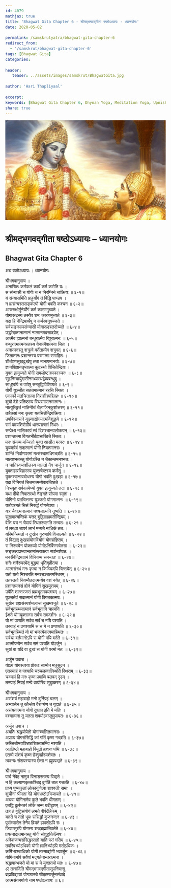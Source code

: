 ```yaml
---    
id: 4079    
mathjax: true    
title: 'Bhagwat Gita Chapter 6 - श्रीमद्भगवद्गीता षष्ठोऽध्यायः - ध्यानयोगः'    
date: 2020-05-02    

permalink: /samskrutyatra/bhagwat-gita-chapter-6
redirect_from: 
  - '/samskrut/bhagwat-gita-chapter-6'
tags: [Bhagwat Gita]    
categories:    
    
header:    
   teaser: ../assets/images/samskrut/BhagwatGita.jpg    
    
author: 'Hari Thapliyaal'    
    
excerpt:    
keywords: [Bhagwat Gita Chapter 6, Dhynan Yoga, Meditation Yoga, Upnishad]       
share: true    
---    
```

    
![](../assets/images/samskrut/BhagwatGita.jpg)    
    
# श्रीमद्भगवद्गीता षष्ठोऽध्यायः – ध्यानयोगः    
## Bhagwat Gita Chapter 6    
    
अथ षष्ठोऽध्यायः ।    ध्यानयोगः    
    
श्रीभगवानुवाच ।    
अनाश्रितः कर्मफलं कार्यं कर्म करोति यः ।    
स संन्यासी च योगी च न निरग्निर्न चाक्रियः ॥ ६-१॥    
यं संन्यासमिति प्राहुर्योगं तं विद्धि पाण्डव ।    
न ह्यसंन्यस्तसङ्कल्पो योगी भवति कश्चन ॥ ६-२॥    
आरुरुक्षोर्मुनेर्योगं कर्म कारणमुच्यते ।    
योगारूढस्य तस्यैव शमः कारणमुच्यते ॥ ६-३॥    
यदा हि नेन्द्रियार्थेषु न कर्मस्वनुषज्जते ।    
सर्वसङ्कल्पसंन्यासी योगारूढस्तदोच्यते ॥ ६-४॥    
उद्धरेदात्मनात्मानं नात्मानमवसादयेत् ।    
आत्मैव ह्यात्मनो बन्धुरात्मैव रिपुरात्मनः ॥ ६-५॥    
बन्धुरात्मात्मनस्तस्य येनात्मैवात्मना जितः ।    
अनात्मनस्तु शत्रुत्वे वर्तेतात्मैव शत्रुवत् ॥ ६-६॥    
जितात्मनः प्रशान्तस्य परमात्मा समाहितः ।    
शीतोष्णसुखदुःखेषु तथा मानापमानयोः ॥ ६-७॥    
ज्ञानविज्ञानतृप्तात्मा कूटस्थो विजितेन्द्रियः ।    
युक्त इत्युच्यते योगी समलोष्टाश्मकाञ्चनः ॥ ६-८॥    
सुहृन्मित्रार्युदासीनमध्यस्थद्वेष्यबन्धुषु ।    
साधुष्वपि च पापेषु समबुद्धिर्विशिष्यते ॥ ६-९॥    
योगी युञ्जीत सततमात्मानं रहसि स्थितः ।    
एकाकी यतचित्तात्मा निराशीरपरिग्रहः ॥ ६-१०॥    
शुचौ देशे प्रतिष्ठाप्य स्थिरमासनमात्मनः ।    
नात्युच्छ्रितं नातिनीचं चैलाजिनकुशोत्तरम् ॥ ६-११॥    
तत्रैकाग्रं मनः कृत्वा यतचित्तेन्द्रियक्रियः ।    
उपविश्यासने युञ्ज्याद्योगमात्मविशुद्धये ॥ ६-१२॥    
समं कायशिरोग्रीवं धारयन्नचलं स्थिरः ।    
सम्प्रेक्ष्य नासिकाग्रं स्वं दिशश्चानवलोकयन् ॥ ६-१३॥    
प्रशान्तात्मा विगतभीर्ब्रह्मचारिव्रते स्थितः ।    
मनः संयम्य मच्चित्तो युक्त आसीत मत्परः ॥ ६-१४॥    
युञ्जन्नेवं सदात्मानं योगी नियतमानसः ।    
शान्तिं निर्वाणपरमां मत्संस्थामधिगच्छति ॥ ६-१५॥    
नात्यश्नतस्तु योगोऽस्ति न चैकान्तमनश्नतः ।    
न चातिस्वप्नशीलस्य जाग्रतो नैव चार्जुन ॥ ६-१६॥    
युक्ताहारविहारस्य   युक्तचेष्टस्य कर्मसु ।    
युक्तस्वप्नावबोधस्य योगो भवति दुःखहा ॥ ६-१७॥    
यदा विनियतं चित्तमात्मन्येवावतिष्ठते ।    
निःस्पृहः सर्वकामेभ्यो युक्त इत्युच्यते तदा ॥ ६-१८॥    
यथा दीपो निवातस्थो नेङ्गते सोपमा स्मृता ।    
योगिनो यतचित्तस्य युञ्जतो योगमात्मनः ॥ ६-१९॥    
यत्रोपरमते चित्तं निरुद्धं योगसेवया ।    
यत्र चैवात्मनात्मानं पश्यन्नात्मनि तुष्यति ॥ ६-२०॥    
सुखमात्यन्तिकं यत्तद् बुद्धिग्राह्यमतीन्द्रियम् ।    
वेत्ति यत्र न चैवायं स्थितश्चलति तत्त्वतः ॥ ६-२१॥    
यं लब्ध्वा चापरं लाभं मन्यते नाधिकं ततः ।    
यस्मिन्स्थितो न दुःखेन गुरुणापि विचाल्यते ॥ ६-२२॥    
तं विद्याद् दुःखसंयोगवियोगं योगसंज्ञितम् ।    
स निश्चयेन योक्तव्यो योगोऽनिर्विण्णचेतसा ॥ ६-२३॥    
सङ्कल्पप्रभवान्कामांस्त्यक्त्वा सर्वानशेषतः ।    
मनसैवेन्द्रियग्रामं विनियम्य समन्ततः ॥ ६-२४॥    
शनैः शनैरुपरमेद् बुद्ध्या धृतिगृहीतया ।    
आत्मसंस्थं मनः कृत्वा न किञ्चिदपि चिन्तयेत् ॥ ६-२५॥    
यतो यतो निश्चरति मनश्चञ्चलमस्थिरम् ।    
ततस्ततो नियम्यैतदात्मन्येव वशं नयेत् ॥ ६-२६॥    
प्रशान्तमनसं ह्येनं योगिनं सुखमुत्तमम् ।    
उपैति शान्तरजसं ब्रह्मभूतमकल्मषम् ॥ ६-२७॥    
युञ्जन्नेवं सदात्मानं योगी विगतकल्मषः ।    
सुखेन ब्रह्मसंस्पर्शमत्यन्तं सुखमश्नुते ॥ ६-२८॥    
सर्वभूतस्थमात्मानं सर्वभूतानि चात्मनि ।    
ईक्षते योगयुक्तात्मा सर्वत्र समदर्शनः ॥ ६-२९॥    
यो मां पश्यति सर्वत्र सर्वं च मयि पश्यति ।    
तस्याहं न प्रणश्यामि स च मे न प्रणश्यति ॥ ६-३०॥    
सर्वभूतस्थितं यो मां भजत्येकत्वमास्थितः ।    
सर्वथा वर्तमानोऽपि स योगी मयि वर्तते ॥ ६-३१॥    
आत्मौपम्येन सर्वत्र समं पश्यति योऽर्जुन ।    
सुखं वा यदि वा दुःखं स योगी परमो मतः ॥ ६-३२॥    
    
अर्जुन उवाच ।    
योऽयं योगस्त्वया प्रोक्तः साम्येन मधुसूदन ।    
एतस्याहं न पश्यामि चञ्चलत्वात्स्थितिं स्थिराम् ॥ ६-३३॥    
चञ्चलं हि मनः कृष्ण प्रमाथि बलवद् दृढम् ।    
तस्याहं निग्रहं मन्ये वायोरिव सुदुष्करम् ॥ ६-३४॥    
    
श्रीभगवानुवाच ।    
असंशयं महाबाहो मनो दुर्निग्रहं चलम् ।    
अभ्यासेन तु कौन्तेय वैराग्येण च गृह्यते ॥ ६-३५॥    
असंयतात्मना योगो दुष्प्राप इति मे मतिः ।    
वश्यात्मना तु यतता शक्योऽवाप्तुमुपायतः ॥ ६-३६॥    
    
अर्जुन उवाच ।    
अयतिः श्रद्धयोपेतो योगाच्चलितमानसः ।    
अप्राप्य योगसंसिद्धिं कां गतिं कृष्ण गच्छति ॥ ६-३७॥    
कच्चिन्नोभयविभ्रष्टश्छिन्नाभ्रमिव नश्यति ।    
अप्रतिष्ठो महाबाहो विमूढो ब्रह्मणः पथि ॥ ६-३८॥    
एतन्मे संशयं कृष्ण छेत्तुमर्हस्यशेषतः ।    
त्वदन्यः संशयस्यास्य छेत्ता न ह्युपपद्यते ॥ ६-३९॥    
    
श्रीभगवानुवाच ।    
पार्थ नैवेह नामुत्र विनाशस्तस्य विद्यते ।    
न हि कल्याणकृत्कश्चिद् दुर्गतिं तात गच्छति ॥ ६-४०॥    
प्राप्य पुण्यकृतां लोकानुषित्वा शाश्वतीः समाः ।    
शुचीनां श्रीमतां गेहे योगभ्रष्टोऽभिजायते ॥ ६-४१॥    
अथवा योगिनामेव कुले भवति धीमताम् ।    
एतद्धि दुर्लभतरं लोके जन्म यदीदृशम् ॥ ६-४२॥    
तत्र तं बुद्धिसंयोगं लभते पौर्वदेहिकम् ।    
यतते च ततो भूयः संसिद्धौ कुरुनन्दन ॥ ६-४३॥    
पूर्वाभ्यासेन तेनैव ह्रियते ह्यवशोऽपि सः ।    
जिज्ञासुरपि योगस्य शब्दब्रह्मातिवर्तते ॥ ६-४४॥    
प्रयत्नाद्यतमानस्तु योगी संशुद्धकिल्बिषः ।    
अनेकजन्मसंसिद्धस्ततो याति परां गतिम् ॥ ६-४५॥    
तपस्विभ्योऽधिको योगी ज्ञानिभ्योऽपि मतोऽधिकः ।    
कर्मिभ्यश्चाधिको योगी तस्माद्योगी भवार्जुन ॥ ६-४६॥    
योगिनामपि सर्वेषां मद्गतेनान्तरात्मना ।    
श्रद्धावान्भजते यो मां स मे युक्ततमो मतः ॥ ६-४७॥    
ॐ तत्सदिति श्रीमद्भगवद्गीतासूपनिषत्सु    
ब्रह्मविद्यायां योगशास्त्रे श्रीकृष्णार्जुनसंवादे    
आत्मसंयमयोगो नाम षष्ठोऽध्यायः ॥ ६॥    
    
